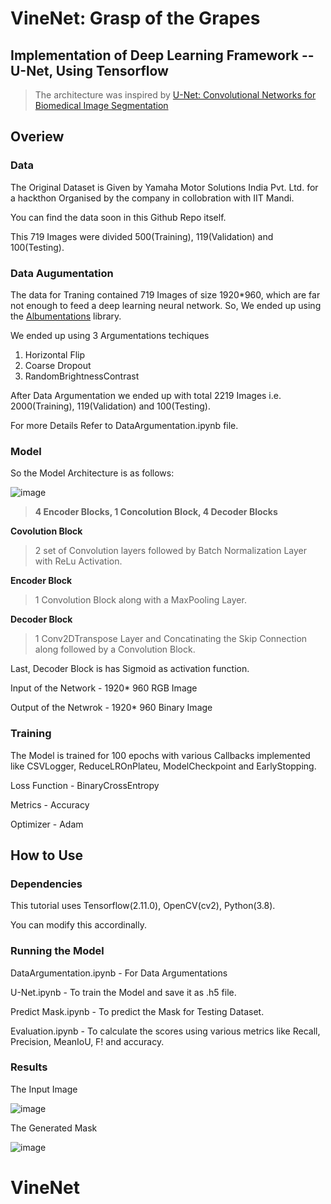# VineNet: Grasp of the Grapes

## Implementation of Deep Learning Framework -- U-Net, Using Tensorflow

> The architecture was inspired by [U-Net: Convolutional Networks for Biomedical Image Segmentation](https://arxiv.org/abs/1505.04597)



## Overiew
### Data

The Original Dataset is Given by Yamaha Motor Solutions India Pvt. Ltd. for a hackthon Organised by the company in collobration with IIT Mandi.

You can find the data soon in this Github Repo itself.

This 719 Images were divided 500(Training), 119(Validation) and 100(Testing).


### Data Augumentation

The data for Traning contained 719 Images of size 1920*960, which are far not enough to feed a deep learning neural network. So, We ended up using the [Albumentations](https://pypi.org/project/albumentations/) library.

We ended up using 3 Argumentations techiques
1. Horizontal Flip
2. Coarse Dropout
3. RandomBrightnessContrast

After Data Argumentation we ended up with total 2219 Images i.e. 2000(Training), 119(Validation) and 100(Testing).

For more Details Refer to DataArgumentation.ipynb file.

### Model 

So the Model Architecture is as follows:

![image](https://github.com/Manty2503/VineNet/assets/119813195/e15171d1-38ca-476b-b386-408b61cd2824)

> **4 Encoder Blocks, 1 Concolution Block, 4 Decoder Blocks**

**Covolution Block** 
> 2 set of Convolution layers followed by Batch Normalization Layer with ReLu Activation.

**Encoder Block** 
> 1 Convolution Block along with a MaxPooling Layer.

**Decoder Block** 
> 1 Conv2DTranspose Layer and Concatinating the Skip Connection along followed by a Convolution Block.

Last, Decoder Block is has Sigmoid as activation function.

Input of the Network - 1920* 960 RGB Image

Output of the Netwrok - 1920* 960 Binary Image


### Training

The Model is trained for 100 epochs with various Callbacks implemented like CSVLogger, ReduceLROnPlateu, ModelCheckpoint and EarlyStopping.


Loss Function - BinaryCrossEntropy

Metrics - Accuracy

Optimizer - Adam


## How to Use

### Dependencies
This tutorial uses Tensorflow(2.11.0), OpenCV(cv2), Python(3.8).

You can modify this accordinally.

### Running the Model

DataArgumentation.ipynb - For Data Argumentations

U-Net.ipynb - To train the Model and save it as .h5 file.

Predict Mask.ipynb - To predict the Mask for Testing Dataset.

Evaluation.ipynb - To calculate the scores using various metrics like Recall, Precision, MeanIoU, F! and accuracy.

### Results

The Input Image

![image](https://github.com/Manty2503/VineNet/assets/119813195/f0dd1bc2-58e0-4e0c-84b2-bd4555507675)


The Generated Mask

![image](https://github.com/Manty2503/VineNet/assets/119813195/49556087-0350-4b58-940b-57ab949b80ba)



# VineNet
